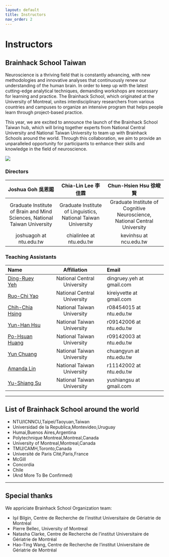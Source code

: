 ```yaml
---
layout: default
title: Instructors
nav_order: 2
---
```


# Instructors

## Brainhack School Taiwan

Neuroscience is a thriving field that is constantly advancing, with new methodologies and innovative analyses that continuously renew our understanding of the human brain. In order to keep up with the latest cutting-edge analytical techniques, demanding workshops are necessary for learning and practice. The Brainhack School, which originated at the University of Montreal, unites interdisciplinary researchers from various countries and campuses to organize an intensive program that helps people learn through project-based practice.

This year, we are excited to announce the launch of the Brainhack School Taiwan hub, which will bring together experts from National Central University and National Taiwan University to team up with Brainhack Schools around the world. Through this collaboration, we aim to provide an unparalleled opportunity for participants to enhance their skills and knowledge in the field of neuroscience.

![](../../assets/school.png)

### Directors

| Joshua Goh 吳恩賜                                                             | Chia-Lin Lee 李佳霖                                                           | Chun-Hsien Hsu 徐峻賢                                                         |
|:--------------------------------------------------------------------------:|:--------------------------------------------------------------------------:|:--------------------------------------------------------------------------:|
| Graduate Institute of Brain and Mind Sciences, National Taiwan University  | Graduate Institute of Linguistics, National Taiwan University              | Graduate Institute of Cognitive Neuroscience, National Central University  |
| joshuagoh at ntu.edu.tw                                                    | chialinlee at ntu.edu.tw                                                   | kevinhsu at ncu.edu.tw                                                     |

### Teaching Assistants

| Name            | Affiliation                 | Email                     |
|:----------------|:---------------------------:|:--------------------------|
| [Ding-Ruey Yeh](https://brainhackschool-taiwan.github.io/docs/meettas.html#yeh-ding-ruey)   | National Central University | dingruey.yeh at gmail.com |
| [Ruo-Chi Yao](https://brainhackschool-taiwan.github.io/docs/meettas.html#ruo-chi-yao)     | National Central University | kireiyvette at gmail.com  |
| [Chih-Chia Hsing](https://brainhackschool-taiwan.github.io/docs/meettas.html#chih-chia-hsing) | National Taiwan University  | r08454015 at ntu.edu.tw   |
| [Yun-Han Hsu](https://brainhackschool-taiwan.github.io/docs/meettas.html#yun-han-hsu)     | National Taiwan University  | r09142006 at ntu.edu.tw   |
| [Po-Hsuan Huang](https://peh-suan.github.io/)  | National Taiwan University  | r09142003 at ntu.edu.tw   |
| [Yun Chuang](https://brainhackschool-taiwan.github.io/docs/meettas.html#yun-chuang)      | National Taiwan University  | chuangyun at ntu.edu.tw   |
| [Amanda Lin](https://github.com/amandalin047/about_me)      | National Taiwan University  | r11142002 at ntu.edu.tw   |
| [Yu-Shiang Su](https://brainhackschool-taiwan.github.io/docs/meettas.html#yu-shiang-su)    | National Taiwan University  | yushiangsu at gmail.com   |

---

## List of Brainhack School around the world
- NTU/ICNNCU,Taipei/Taoyuan,Taiwan
- Universidad de la Republica,Montevideo,Uruguay
- Humai,Buenos Aires,Argentina
- Polytechnique Montreal,Montreal,Canada
- University of Montreal,Montreal,Canada
- TMU/CAMH,Toronto,Canada
- Université de Paris Cité,Paris,France
- McGill
- Concordia
- Chile
- (And More To Be Confirmed)

---

## Special thanks
We appriciate Brainhack School Organization team:
- Işıl Bilgin, Centre de Recherche de l’institut Universitaire de Gériatrie de Montréal
- Pierre Bellec, University of Montreal 
- Natasha Clarke, Centre de Recherche de l’institut Universitaire de Gériatrie de Montréal
- Hao-Ting Wang, Centre de Recherche de l’institut Universitaire de Gériatrie de Montréal
